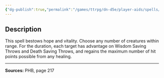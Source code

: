 ```yaml
---
{"dg-publish":true,"permalink":"/games/ttrpg/dn-d5e/player-aids/spells/level-3/beacon-of-hope/","tags":["TTRPG/DND/5e","verbal","somatic","concentration","Spell"],"noteIcon":""}
---
```



## Description
This spell bestows hope and vitality.
Choose any number of creatures within range.
For the duration, each target has advantage on Wisdom Saving Throws and Death Saving Throws, and regains the maximum number of hit points possible from any healing.

---

**Sources:** PHB, page 217
